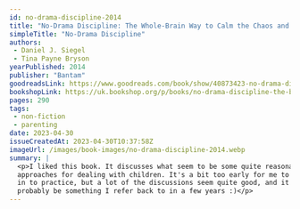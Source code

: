 ```yaml
---
id: no-drama-discipline-2014
title: "No-Drama Discipline: The Whole-Brain Way to Calm the Chaos and Nurture Your Child's Developing Mind"
simpleTitle: "No-Drama Discipline"
authors: 
 - Daniel J. Siegel 
 - Tina Payne Bryson
yearPublished: 2014
publisher: "Bantam"
goodreadsLink: https://www.goodreads.com/book/show/40873423-no-drama-discipline
bookshopLink: https://uk.bookshop.org/p/books/no-drama-discipline-the-bestselling-parenting-guide-to-nurturing-your-child-s-developing-mind-md-siegel-daniel-j/3936606?ean=9781922247568
pages: 290
tags: 
 - non-fiction 
 - parenting
date: 2023-04-30
issueCreatedAt: 2023-04-30T10:37:58Z
imageUrl: /images/book-images/no-drama-discipline-2014.webp
summary: | 
  <p>I liked this book. It discusses what seem to be some quite reasonable
  approaches for dealing with children. It's a bit too early for me to put
  in to practice, but a lot of the discussions seem quite good, and it'll
  probably be something I refer back to in a few years :)</p>
---
```



